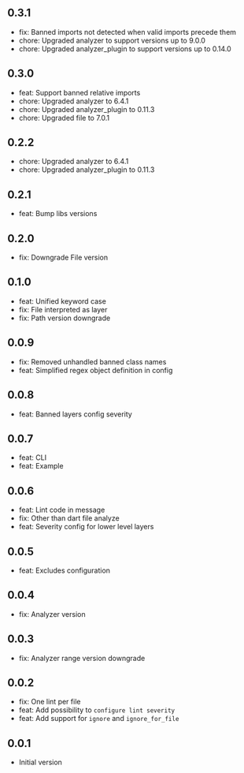 ## 0.3.1
- fix: Banned imports not detected when valid imports precede them
- chore: Upgraded analyzer to support versions up to 9.0.0
- chore: Upgraded analyzer_plugin to support versions up to 0.14.0

## 0.3.0
- feat: Support banned relative imports
- chore: Upgraded analyzer to 6.4.1
- chore: Upgraded analyzer_plugin to 0.11.3
- chore: Upgraded file to 7.0.1

## 0.2.2
- chore: Upgraded analyzer to 6.4.1
- chore: Upgraded analyzer_plugin to 0.11.3

## 0.2.1
- feat: Bump libs versions

## 0.2.0
- fix: Downgrade File version

## 0.1.0
- feat: Unified keyword case
- fix: File interpreted as layer
- fix: Path version downgrade

## 0.0.9
- fix: Removed unhandled banned class names
- feat: Simplified regex object definition in config

## 0.0.8
- feat: Banned layers config severity

## 0.0.7
- feat: CLI
- feat: Example

## 0.0.6
- feat: Lint code in message
- fix: Other than dart file analyze
- feat: Severity config for lower level layers
## 0.0.5
- feat: Excludes configuration

## 0.0.4
- fix: Analyzer version

## 0.0.3
- fix: Analyzer range version downgrade

## 0.0.2
- fix: One lint per file
- feat: Add possibility to `configure lint severity`
- feat: Add support for `ignore` and `ignore_for_file`

## 0.0.1
- Initial version